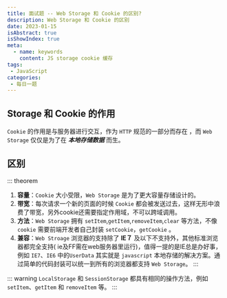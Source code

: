 ```yaml
---
title: 面试题 -- Web Storage 和 Cookie 的区别?
description: Web Storage 和 Cookie 的区别
date: 2023-01-15
isAbstract: true
isShowIndex: true
meta:
  - name: keywords
    content: JS storage cookie 缓存
tags:
 - JavaScript 
categories:
 - 每日一题
---
```


## Storage 和 Cookie 的作用

`Cookie` 的作用是与服务器进行交互，作为 `HTTP` 规范的一部分而存在 ，而 `Web Storage` 仅仅是为了在 ***本地存储数据*** 而生。

<!-- more -->

## 区别

::: theorem
1. **容量**：`Cookie` 大小受限，`Web Storage` 是为了更大容量存储设计的。
2. **带宽**：每次请求一个新的页面的时候 `Cookie` 都会被发送过去，这样无形中浪费了带宽，另外cookie还需要指定作用域，不可以跨域调用。
3. **方法**：`Web Storage` 拥有 `setItem`,`getItem`,`removeItem`,`clear` 等方法，不像 `cookie` 需要前端开发者自己封装 `setCookie`，`getCookie` 。
4. **兼容**：`Web Stroage` 浏览器的支持除了 **IE７** 及以下不支持外，其他标准浏览器都完全支持( ie及FF需在web服务器里运行)，值得一提的是IE总是办好事，例如 `IE7`、`IE6` 中的`UserData` 其实就是 `javascript` 本地存储的解决方案。通过简单的代码封装可以统一到所有的浏览器都支持 `Web Storage`。
:::


::: warning
`LocalStorage` 和 `SessionStorage` 都具有相同的操作方法，例如 `setItem`、`getItem` 和 `removeItem` 等。
:::